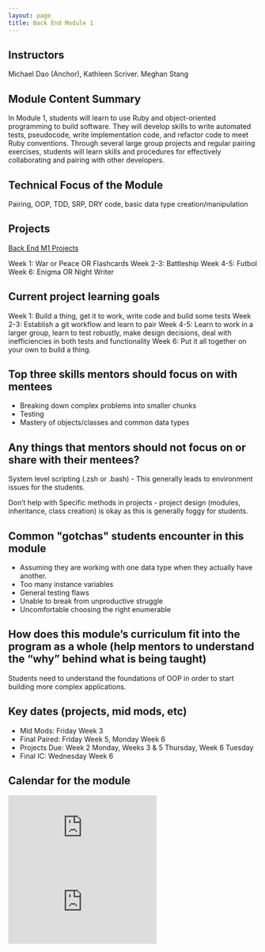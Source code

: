 ```yaml
---
layout: page
title: Back End Module 1
---
```


## Instructors

Michael Dao (Anchor), Kathleen Scriver. Meghan Stang

## Module Content Summary

In Module 1, students will learn to use Ruby and object-oriented programming to build software. They will develop skills to write automated tests, pseudocode, write implementation code, and refactor code to meet Ruby conventions. Through several large group projects and regular pairing exercises, students will learn skills and procedures for effectively collaborating and pairing with other developers.

## Technical Focus of the Module

Pairing, OOP, TDD, SRP, DRY code, basic data type creation/manipulation

## Projects

<section>
  <a href="https://backend.turing.io/module1/projects/" class="btn btn-dark">Back End M1 Projects</a>
</section>

Week 1: War or Peace OR Flashcards
Week 2-3: Battleship
Week 4-5: Futbol
Week 6: Enigma OR Night Writer

## Current project learning goals

Week 1: Build a thing, get it to work, write code and build some tests
Week 2-3: Establish a git workflow and learn to pair
Week 4-5: Learn to work in a larger group, learn to test robustly, make design decisions, deal with inefficiencies in both tests and functionality
Week 6: Put it all together on your own to build a thing.


## Top three skills mentors should focus on with mentees

* Breaking down complex problems into smaller chunks
* Testing
* Mastery of objects/classes and common data types

## Any things that mentors should __not__ focus on or share with their mentees?

System level scripting (.zsh or .bash) - This generally leads to environment issues for the students.

Don’t help with Specific methods in projects - project design (modules, inheritance, class creation) is okay as this is generally foggy for students.

## Common "gotchas" students encounter in this module

* Assuming they are working with one data type when they actually have another.
* Too many instance variables
* General testing flaws
* Unable to break from unproductive struggle
* Uncomfortable choosing the right enumerable

## How does this module’s curriculum fit into the program as a whole __(help mentors to understand the “why” behind what is being taught)__

Students need to understand the foundations of OOP in order to start building more complex applications.

## Key dates (projects, mid mods, etc)

* Mid Mods: Friday Week 3
* Final Paired: Friday Week 5, Monday Week 6
* Projects Due: Week 2 Monday, Weeks 3 & 5 Thursday, Week 6 Tuesday
* Final IC: Wednesday Week 6

## Calendar for the module

<section class="module-content" data-module="1">
  <div class="responsive-iframe-container">
    <div class='tablet'>
      <iframe src="https://calendar.google.com/calendar/embed?showTitle=0&amp;showPrint=0&amp;showCalendars=0&amp;mode=AGENDA&amp;height=400&amp;wkst=1&amp;bgcolor=%23FFFFFF&amp;src=casimircreative.com_59k8msrrc2ddhcv787vubvp0s4%40group.calendar.google.com&amp;color=%2342104A&amp;ctz=America%2FDenver"
        style="border-width:0" frameborder="0" scrolling="no"></iframe>
    </div>
    <div class='desktop'>
      <iframe src="https://calendar.google.com/calendar/embed?showTitle=0&amp;showNav=1&amp;showDate=0&amp;showPrint=0&amp;showTabs=0&amp;showCalendars=0&amp;showTz=0&amp;mode=WEEK&amp;height=400&amp;wkst=1&amp;bgcolor=%23FFFFFF&amp;src=casimircreative.com_59k8msrrc2ddhcv787vubvp0s4%40group.calendar.google.com&amp;color=%232952A3&amp;ctz=America%2FDenver"
        style="border-width:0" frameborder="0" scrolling="no"></iframe>
    </div>
  </div>
</section>
